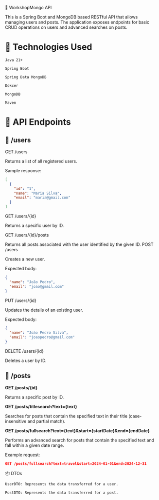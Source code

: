 📘 WorkshopMongo API

This is a Spring Boot and MongoDB based RESTful API that allows managing users and posts. The application exposes endpoints for basic CRUD operations on users and advanced searches on posts.

# 🔧 Technologies Used

    Java 21+

    Spring Boot

    Spring Data MongoDB

    Dokcer

    MongoDB

    Maven

# 📁 API Endpoints

## 🔹 /users

GET /users

Returns a list of all registered users.

Sample response:
```json
[
  {
    "id": "1",
    "name": "Maria Silva",
    "email": "maria@gmail.com"
  }
]
```

GET /users/{id}

Returns a specific user by ID.

GET /users/{id}/posts

Returns all posts associated with the user identified by the given ID.
POST /users

Creates a new user.

Expected body:

```json
{
  "name": "João Pedro",
  "email": "joao@gmail.com"
}
```

PUT /users/{id}

Updates the details of an existing user.

Expected body:

```json
{
  "name": "João Pedro Silva",
  "email": "joaopedro@gmail.com"
}
```
DELETE /users/{id}

Deletes a user by ID.

## 🔹 /posts

**GET /posts/{id}**

Returns a specific post by ID.

**GET /posts/titlesearch?text={text}**

Searches for posts that contain the specified text in their title (case-insensitive and partial match).

**GET /posts/fullsearch?text={text}&start={startDate}&end={endDate}**

Performs an advanced search for posts that contain the specified text and fall within a given date range.

Example request:
```json
GET /posts/fullsearch?text=travel&start=2024-01-01&end=2024-12-31
```

📦 DTOs

    UserDTO: Represents the data transferred for a user.

    PostDTO: Represents the data transferred for a post.



